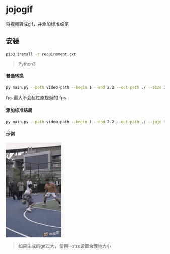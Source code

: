 # jojogif

将视频转成gif，并添加标准结尾

## 安装

```bash
pip3 install -r requirement.txt
```

> Python3

#### 普通转换

```bash
py main.py --path video-path --begin 1 --end 2.2 --out-path ./ --size 350x600 --fps 20
```

fps 最大不会超过原视频的 fps

#### 添加标准结局

```bash
py main.py --path video-path --begin 1 --end 2.2 --out-path ./ --jojo true
```

#### 示例

![image/example.gif](./image/example.gif)

> 如果生成的gif过大，使用--size设置合理地大小
